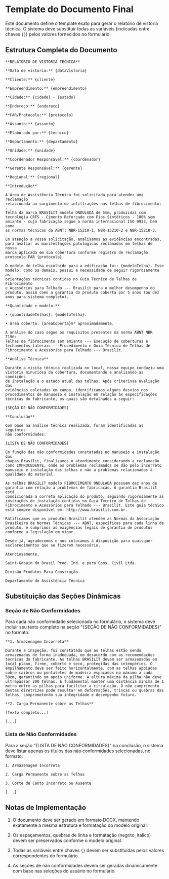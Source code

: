 # Template do Documento Final

Este documento define o template exato para gerar o relatório de vistoria técnica. O sistema deve substituir todas as variáveis (indicadas entre chaves `{}`) pelos valores fornecidos no formulário.

## Estrutura Completa do Documento

```
**RELATÓRIO DE VISTORIA TÉCNICA**

**Data de vistoria:** {dataVistoria}

**Cliente:** {cliente}

**Empreendimento:** {empreendimento}

**Cidade:** {cidade} - {estado}

**Endereço:** {endereco}

**FAR/Protocolo:** {protocolo}

**Assunto:** {assunto}

**Elaborado por:** {tecnico}

**Departamento:** {departamento}

**Unidade:** {unidade}

**Coordenador Responsável:** {coordenador}

**Gerente Responsável:** {gerente}

**Regional:** {regional}

**Introdução**

A Área de Assistência Técnica foi solicitada para atender uma reclamação
relacionada ao surgimento de infiltrações nas telhas de fibrocimento: -
Telha da marca BRASILIT modelo ONDULADA de 5mm, produzidas com
tecnologia CRFS - Cimento Reforçado com Fios Sintéticos - 100% sem
amianto - cuja fabricação segue a norma internacional ISO 9933, bem como
as normas técnicas da ABNT: NBR-15210-1, NBR-15210-2 e NBR-15210-3.

Em atenção a vossa solicitação, analisamos as evidências encontradas,
para avaliar as manifestações patológicas reclamadas em telhas de nossa
marca aplicada em sua cobertura conforme registro de reclamação
protocolo FAR {protocolo}.

O modelo de telha escolhido para a edificação foi: {modeloTelha}. Esse
modelo, como os demais, possui a necessidade de seguir rigorosamente as
orientações técnicas contidas no Guia Técnico de Telhas de Fibrocimento
e Acessórios para Telhado --- Brasilit para o melhor desempenho do
produto, assim como a garantia do produto coberta por 5 anos (ou dez
anos para sistema completo).

**Quantidade e modelo:**

• {quantidadeTelhas}: {modeloTelha}.

• Área coberta: {areaCoberta}m² aproximadamente.

A análise do caso segue os requisitos presentes na norma ABNT NBR 7196:
Telhas de fibrocimento sem amianto --- Execução de coberturas e
fechamentos laterais ---Procedimento e Guia Técnico de Telhas de
Fibrocimento e Acessórios para Telhado --- Brasilit.

**Análise Técnica**

Durante a visita técnica realizada no local, nossa equipe conduziu uma
vistoria minuciosa da cobertura, documentando e analisando as condições
de instalação e o estado atual das telhas. Após criteriosa avaliação das
evidências coletadas em campo, identificamos alguns desvios nos
procedimentos de manuseio e instalação em relação às especificações
técnicas do fabricante, os quais são detalhados a seguir:

{SEÇÃO DE NÃO CONFORMIDADES}

**Conclusão**

Com base na análise técnica realizada, foram identificadas as seguintes
não conformidades:

{LISTA DE NÃO CONFORMIDADES}

Em função das não conformidades constatadas no manuseio e instalação das
chapas Brasilit, finalizamos o atendimento considerando a reclamação
como IMPROCEDENTE, onde os problemas reclamados se dão pelo incorreto
manuseio e instalação das telhas e não a problemas relacionados à
qualidade do material.

As telhas BRASILIT modelo FIBROCIMENTO ONDULADA possuem dez anos de
garantia com relação a problemas de fabricação. A garantia Brasilit está
condicionada a correta aplicação do produto, seguindo rigorosamente as
instruções de instalação contidas no Guia Técnico de Telhas de
Fibrocimento e Acessórios para Telhado --- Brasilit. Este guia técnico
está sempre disponível em: http://www.brasilit.com.br.

Ratificamos que os produtos Brasilit atendem as Normas da Associação
Brasileira de Normas Técnicas --- ABNT, específicas para cada linha de
produto, e cumprimos as exigências legais de garantia de produtos
conforme a legislação em vigor.

Desde já, agradecemos e nos colocamos à disposição para quaisquer
esclarecimentos que se fizerem necessário.

Atenciosamente,

Saint-Gobain do Brasil Prod. Ind. e para Cons. Civil Ltda.

Divisão Produtos Para Construção

Departamento de Assistência Técnica
```

## Substituição das Seções Dinâmicas

### Seção de Não Conformidades

Para cada não conformidade selecionada no formulário, o sistema deve incluir seu texto completo na seção "{SEÇÃO DE NÃO CONFORMIDADES}" no formato:

```
**1. Armazenagem Incorreta**

Durante a inspeção, foi constatado que as telhas estão sendo armazenadas de forma inadequada, em desacordo com as recomendações técnicas do fabricante. As telhas BRASILIT devem ser armazenadas em local plano, firme, coberto e seco, protegidas das intempéries. O empilhamento deve ser feito horizontalmente, com as telhas apoiadas sobre caibros ou pontaletes de madeira espaçados no máximo a cada 50cm, garantindo um apoio uniforme. A altura máxima da pilha não deve ultrapassar 200 telhas. É fundamental manter uma distância mínima de 1 metro entre as pilhas para facilitar a circulação. O não cumprimento destas diretrizes pode resultar em deformações, trincas ou quebras das telhas, comprometendo sua integridade e desempenho futuro.

**2. Carga Permanente sobre as Telhas**

[Texto completo...]

[...]
```

### Lista de Não Conformidades

Para a seção "{LISTA DE NÃO CONFORMIDADES}" na conclusão, o sistema deve listar apenas os títulos das não conformidades selecionadas, no formato:

```
1. Armazenagem Incorreta

2. Carga Permanente sobre as Telhas

3. Corte de Canto Incorreto ou Ausente

[...]
```

## Notas de Implementação

1. O documento deve ser gerado em formato DOCX, mantendo exatamente a mesma estrutura e formatação do modelo original.

2. Os espaçamentos, quebras de linha e formatação (negrito, itálico) devem ser preservados conforme o modelo original.

3. Todas as variáveis entre chaves `{}` devem ser substituídas pelos valores correspondentes do formulário.

4. As seções de não conformidades devem ser geradas dinamicamente com base nas seleções do usuário no formulário.
